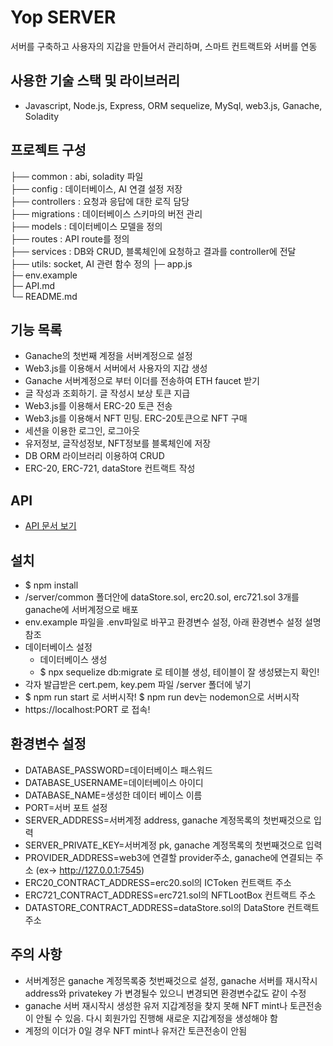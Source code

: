 # Yop SERVER

서버를 구축하고 사용자의 지갑을 만들어서 관리하며, 스마트 컨트랙트와 서버를 연동

## 사용한 기술 스택 및 라이브러리

- Javascript, Node.js, Express, ORM sequelize, MySql, web3.js, Ganache, Soladity

## 프로젝트 구성

├── common : abi, soladity 파일<br/>
├── config : 데이터베이스, AI 연결 설정 저장<br/>
├── controllers : 요청과 응답에 대한 로직 담당<br/>
├── migrations : 데이터베이스 스키마의 버전 관리<br/>
├── models : 데이터베이스 모델을 정의<br/>
├── routes : API route를 정의<br/>
├── services : DB와 CRUD, 블록체인에 요청하고 결과를 controller에 전달<br/>
├── utils: socket, AI 관련 함수 정의
├─ app.js<br/>
├─ env.example<br/>
├─ API.md<br/>
└─ README.md<br/>

## 기능 목록

- Ganache의 첫번째 계정을 서버계정으로 설정
- Web3.js를 이용해서 서버에서 사용자의 지갑 생성
- Ganache 서버계정으로 부터 이더를 전송하여 ETH faucet 받기
- 글 작성과 조회하기. 글 작성시 보상 토큰 지급
- Web3.js를 이용해서 ERC-20 토큰 전송
- Web3.js를 이용해서 NFT 민팅. ERC-20토큰으로 NFT 구매
- 세션을 이용한 로그인, 로그아웃
- 유저정보, 글작성정보, NFT정보를 블록체인에 저장
- DB ORM 라이브러리 이용하여 CRUD
- ERC-20, ERC-721, dataStore 컨트랙트 작성

## API

- [API 문서 보기](./API.md)

## 설치

- $ npm install
- /server/common 폴더안에 dataStore.sol, erc20.sol, erc721.sol 3개를 ganache에 서버계정으로 배포
- env.example 파일을 .env파일로 바꾸고 환경변수 설정, 아래 환경변수 설정 설명 참조
- 데이터베이스 설정
  - 데이터베이스 생성
  - $ npx sequelize db:migrate 로 테이블 생성, 테이블이 잘 생성됐는지 확인!
- 각자 발급받은 cert.pem, key.pem 파일 /server 폴더에 넣기
- $ npm run start 로 서버시작! $ npm run dev는 nodemon으로 서버시작
- https://localhost:PORT 로 접속!

## 환경변수 설정

- DATABASE_PASSWORD=데이터베이스 패스워드
- DATABASE_USERNAME=데이터베이스 아이디
- DATABASE_NAME=생성한 데이터 베이스 이름
- PORT=서버 포트 설정
- SERVER_ADDRESS=서버계정 address, ganache 계정목록의 첫번째것으로 입력
- SERVER_PRIVATE_KEY=서버계정 pk, ganache 계정목록의 첫번째것으로 입력
- PROVIDER_ADDRESS=web3에 연결할 provider주소, ganache에 연결되는 주소 (ex-> http://127.0.0.1:7545)
- ERC20_CONTRACT_ADDRESS=erc20.sol의 ICToken 컨트랙트 주소
- ERC721_CONTRACT_ADDRESS=erc721.sol의 NFTLootBox 컨트랙트 주소
- DATASTORE_CONTRACT_ADDRESS=dataStore.sol의 DataStore 컨트랙트 주소

## 주의 사항

- 서버계정은 ganache 계정목록중 첫번째것으로 설정, ganache 서버를 재시작시 address와 privatekey 가 변경될수 있으니 변경되면 환경변수값도 같이 수정
- ganache 서버 재시작시 생성한 유저 지갑계정을 찾지 못해 NFT mint나 토큰전송이 안될 수 있음. 다시 회원가입 진행해 새로운 지갑계정을 생성해야 함
- 계정의 이더가 0일 경우 NFT mint나 유저간 토큰전송이 안됨
